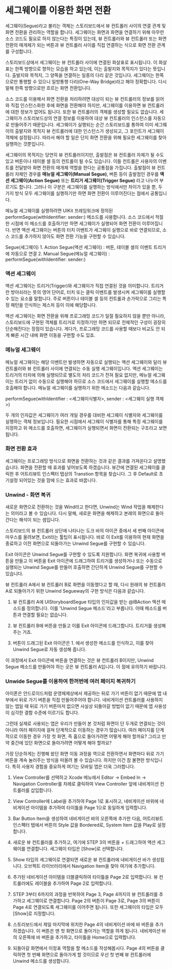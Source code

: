  # 세그웨이를 이용한 화면 전환
 
 세그웨이(Segue)라고 불리는 객체는 스토리보드에서 뷰 컨트롤러 사이의 연결 관계 및 화면 전환을 관리하는 역할을 합니다. 세그웨이는 화면과 화면을 연결하기 위해 아무런 소스 코드도 필요로 하지 않는다는 특징이 있는데, 뷰 컨트롤러와 뷰 컨트롤러 또는 화면 전환의 매게체가 되는 버튼과 뷰 컨트롤러 사이를 직접 연결하는 식으로 화면 전환 관계를 구성합니다.
 
 
 스토리보드상에서 세그웨이는 뷰 컨트롤러 사이에 연결된 화살표로 표시됩니다. 이 화살표는 한쪽 방향으로 향하는 모습을 하고 있는데, 이는 출발지와 목적지가 있다는 뜻입니다. 출발지와 목적지, 그 양쪽을 연결하는 일종의 다리 같은 것입니다. 세그웨이는 한쪽으로만 통행할 수 있으니 일방통행 다리(One-Way Bridge)라고 해야 정확합니다. 다시 말해 한쪽 방향으로만 흐르는 화면 전환입니다.
 
 
 소스 코드를 이용해서 화면 전환을 처리하려면 대상이 되는 뷰 컨트롤러의 정보를 읽어와 직접 인스턴스화한 후에 화면을 전환해야 하지만, 세그웨이를 이용하면 뷰 컨트롤러에 대한 정보가 없어도 됩니다. 또한 뷰 컨트롤러의 객체를 생성할 필요도 없습니다. 세그웨이가 스토리보드상의 연결 정보를 이용하여 대상 뷰 컨트롤러의 인스턴스를 자동으로 만들어주기 때문입니다. 세그웨이가 실행되는 순간 스토리보드를 통하여 이미 세그웨이의 출발지와 목적지 뷰 컨트롤러에 대한 인스턴스가 생성되고, 그 포인트가 세그웨이 객체에 설정됩니다. 따라서 해야 할 일은 단지 화면 전환을 위해 필요한 세그웨이를 찾아 실행하는 것뿐입니다.
 
 
 세그웨이의 목적지는 당연히 뷰 컨트롤러이지만, 출발점은 뷰 컨트롤러 자체가 될 수도 있고 버튼이나 테이블 셀 등의 컨트롤이 될 수도 있습니다. 이들 컨트롤은 사용자의 이벤트를 전달받아 화면 전환의 매개체 역할을 한다는 공통점을 가집니다. 출발점이 뷰 컨트롤러 자체인 경우를 **매뉴얼 세그웨이(Manual Segue)**, 버튼 등이 출발점인 경우를 **액션 세그웨이(Action Segue)** 또는 **트리거 세그웨이(Trigger Segue)** 라고 나누어 부르기도 합니다. 그러나 이 구분은 세그웨이를 실행하는 방식에서만 차이가 있을 뿐, 두 가지 방식 모두 세그웨이를 실행하기만 하면 화면 전환이 이루어진다는 점에서 공통입니다.
 
 
 메뉴얼 세그웨이를 실행하려면 UIKit 프레임워크에 정의된 performSegue(withIdentifier: sender:) 메소드를 사용합니다. 소스 코드에서 적절한 시점에 이 메소드를 호출하기만 하면 세그웨이가 실행되어 화면 전환이 이루어집니다. 반면 액션 세그웨이는 버튼의 터치 이벤트가 세그웨이 실행으로 바로 연결되므로, 소스 코드를 추가하지 않아도 화면 전환 기능을 구현할 수 있습니다.
 
 
 Segue(세그웨이)
    1. Action Segue(액션 세그웨이) : 버튼, 테이블 셀의 이벤트 트리거에 자동으로 연결
    2. Manual Segue(메뉴얼 세그웨이) : performSegue(withIdentifier: sender:)
 
 
 ### 액션 세그웨이
 
 액션 세그웨이는 트리거(Trigger)와 세그웨이가 직접 연결된 것을 의미합니다. 트리거란 방아쇠라는 뜻의 영어 단어로, 터치 또는 클릭 이벤트를 발생시켜 세그웨이를 실행할 수 있는 요소를 말합니다. 주로 버튼이나 테이블 셀 등의 컨트롤과 손가락으로 그리는 특정 패턴을 인식하는 제스처 등이 이에 해당합니다.
 
 
 액션 세그웨이는 화면 전환을 위해 프로그래밍 코드가 일절 필요하지 않을 뿐만 아니라, 스토리보드에 구현된 객체를 트리거로 지정하기만 하면 되므로 전체적인 구성이 굉장히 단순해진다는 장점이 있습니다. 게다가, 프로그래밍 코드를 사용할 때보다 비교도 안 되게 빠른 시간 내에 화면 이동을 구현할 수도 있죠.
 
 
 ### 메뉴얼 세그웨이
 
 메뉴얼 세그웨이는 해당 이벤트만 발생하면 자동으로 실행되는 액션 세그웨이와 달리 뷰 컨트롤러와 뷰 컨트롤러 사이에 연결되는 수동 실행 세그웨이입니다. 액션 세그웨이는 트리거의 터치에 의해 실행되므로 별도의 처리 코드가 전혀 필요 없지만, 메뉴얼 세그웨이는 트리거 없이 수동으로 실행해야 하므로 소스 코드에서 세그웨이를 실행할 메소드를 호출해야 합니다. 메뉴얼 세그웨이를 실행하기 위한 메소드는 다음과 같습니다.
 
 performSegue(withIdentifier : <세그웨이식별자>, sender : <세그웨이 실행 객체>)
 
 두 개의 인자값은 세그웨이가 여러 개일 경우를 대비한 세그웨이 식별자와 세그웨이를 실행하는 객체 정보입니다. 필요한 시점에서 세그웨이 식별자를 통해 특정 세그웨이를 지정하고 위 메소드를 호출하면, 세그웨이가 실행되면서 화면이 전환되는 구조라고 보면 됩니다.
 
 
 ### 화면 전환 효과
 
 세그웨이는 프로그래밍 방식으로 화면을 전환하는 것과 같은 결과를 가져온다고 설명했습니다.
 화면을 전환할 때 효과를 넣어보도록 하겠습니다. 뷰간에 연결된 세그웨이를 클릭한 후 어트리뷰트 인스펙터 탭상의 Transtion 항목을 찾습니다. 그 후 Default로 초기설정 되어있는 것을 맘에 드는 효과로 바꿉니다.
 
 
 ### Unwind - 화면 복귀
 
 새로운 화면으로 전환하는 것을 Wind라고 한다면, Unwind는 Wind 작업을 해제한다는 의미라고 볼 수 있습니다. 다시 말해, 새로운 화면을 해제하고 본래의 화면으로 돌아간다는 해석이 되는 셈입니다.
 
 스토리보드의 뷰 컨트롤러 상단에 나타나는 도크 바의 아이콘 중에서 세 번째 아이콘에 마우스를 올려보면, Exit라는 툴팁이 표시됩니다. 바로 이 Exit를 이용하여 현재 화면을 종료하고 이전 화면으로 되돌아가는 Unwind Segue를 구현할 수 있습니다.
 
 Exit 아이콘은 Unwind Segue를 구현할 수 있도록 지원합니다. 화면 복귀에 사용할 버튼을 만들고 이 버튼을 Exit 아이콘에 드래그하여 트리거를 생성하거나 또는 수동으로 실행되는 Unwind Segue를 만들어 호출하면 간단하게 Unwind Segue를 구현할 수 있습니다.
 
 뷰 컨트롤러 A에서 뷰 컨트롤러 B로 화면을 이동했다고 할 때, 다시 원래의 뷰 컨트롤러 A로 되돌아가기 위한 Unwind Segueway의 구현 방식은 다음과 같습니다.
 
 1. 뷰 컨트롤러 A에 UIStoryboardSegue 타입의 인자값을 받는 @IBAction 액션 메소드를 정의합니다. 이를 'Unwind Segue 메소드'라고 부릅니다. 이때 메소드를 버튼과 연결할 필요는 없습니다.
 
 2. 뷰 컨트롤러 B에 버튼을 만들고 이를 Exit 아이콘에 드래그합니다. 트리거를 생성해주는 거죠.
 
 3. 버튼이 드래그된 Exit 아이콘은 1. 에서 생성한 메소드를 인식하고, 이를 찾아 Unwind Segue로 자동 생성해 줍니다.
 
 이 과정에서 Exit 아이콘에 버튼을 연결하는 것은 뷰 컨트롤러 B이지만, Unwind Segue 메소드를 만들어야 하는 곳은 뷰 컨트롤러 A입니다. 이 점에 유의하기 바랍니다.
 
 
 ### Unwide Segue를 이용하여 한꺼번에 여러 페이지 복귀하기
 
 아이폰은 안드로이드처럼 운영체제상에서 제공하는 뒤로 가기 버튼이 없기 때문에 앱 내부에서 뒤로 가기 버튼을 직접 만들어주어야 합니다. 네비게이션 컨트롤러를 사용하지 않는 앱일 때 뒤로 가기 버튼마저 없으면 사실상 되돌아갈 방법이 없기 때문에 앱 사용성이 심각한 결함 수준에 이르기도 합니다.
 
 그런데 실제로 사용되는 앱은 우리가 만들어 본 것처럼 화면이 단 두개로 연결되는 것이 아니라 여러 페이지에 걸쳐 단계적으로 이동하는 경우가 많습니다. 여러 페이지를 단계적으로 이동한 경우 가장 첫 화면, 즉 홈으로 돌아가려면 어떻게 해야 할까요? 그리고 만약 중간에 있던 화면으로 돌아가려면 어떻게 해야 할까요?
 
 가장 단순하게는 진행해 왔던 화면 이동 과정을 역으로 전환하면서 화면마다 뒤로 가기 버튼을 계속 눌러주는 방식을 떠올려 볼 수 있습니다. 하지만 이건 참 불편한 방식입니다. 특히 사용자 경험을 중요하게 여기는 모바일 앱은 더욱 그러합니다.
 
 1. View Controller를 선택하고 Xcode 메뉴에서 Editor -> Embed In -> Navigation Controller를 차례로 클릭하여 View Controller 앞에 내비게이션 컨트롤러를 삽입합니다.
 
 2. View Controller에 Label을 추가하여 Page 1로 표시하고, 네비게이션 바위에 네비게이션 아이템을 추가하여 타이틀을 Page 1으로 동일하게 입력합니다.
 
 3. Bar Button Item을 생성하여 네비게이션 바의 오른쪽에 추가한 다음, 어트리뷰트 인스펙터 탭에서 버튼의 Style 값을 Bordered로, System Item 값을 Play로 설정합니다.
 
 4. 새로운 뷰 컨트롤러를 추가하고, 여기에 STEP 3의 버튼을 <Ctrl> + 드래그하여 액션 세그웨이를 연결합니다. 세그웨이 타입은 [Show]로 선택합니다.
 
 5. Show 타입의 세그웨이로 연결되면 새로운 뷰 컨트롤러에 내비게이션 바가 생성됩니다. 오브젝트 라이브러리에서 Navigation Item을 찾아 여기에 추가합니다.
 
 6. 추가된 네비게이션 아이템을 더블클릭하여 타이틀을 Page 2로 입력합니다. 뷰 컨트롤러에도 레이블을 추가하여 Page 2로 입력합니다.
 
 7. STEP 3부터 6까지의 과정을 반복하여 Page 3, Page 4까지의 뷰 컨트롤러를 추가하고 세그웨이로 연결합니다. Page 2의 버튼이 Page 3로, Page 3의 버튼이 Page 4로 연결되도록 세그웨이를 이어주면 됩니다. 또한 세그웨이의 타입은 모두 [Show]로 지정합니다.
 
 8. 스토리보드에서 제일 마지막에 위치한 Page 4의 네비게이션 바에 바 버튼을 추가하겠습니다. 이 버튼은 맨 첫 화면으로 돌아가는 역할을 하게 됩니다. 네비게이션 바의 오른쪽에 바 버튼을 추가하고, 타이틀을 Home으로 입력합니다.
 
 9. 되돌아갈 화면에서 이정표 역할을 할 메소드를 작성해봅시다. Page 4의 버튼을 클릭하면 첫 번째 화면으로 돌아가게 할 것이므로 우선 첫 번째 뷰 컨트롤러에 Unwind 메소드를 생성합니다.
 
